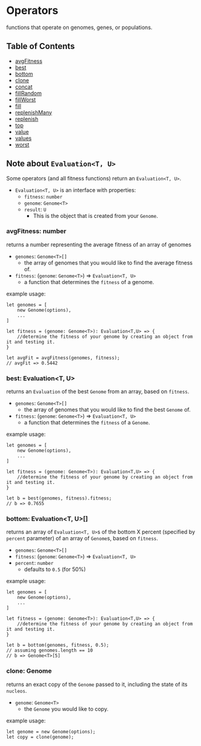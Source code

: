 # Operators
functions that operate on genomes, genes, or populations.

## Table of Contents
- [avgFitness](#avg-fitness)
- [best](#best)
- [bottom](#bottom)
- [clone](#clone)
- [concat](#concat)
- [fillRandom](#fill-random)
- [fillWorst](#fill-random)
- [fill](#fill)
- [replenishMany](#replenish-many)
- [replenish](#replenish)
- [top](#top)
- [value](#value)
- [values](#values)
- [worst](#worst)

## Note about `Evaluation<T, U>`
Some operators (and all fitness functions) return an `Evaluation<T, U>`.
- `Evaluation<T, U>` is an interface with properties:
    - `fitness`: `number`
    - `genome`: `Genome<T>`
    - `result`: `U`
        - This is the object that is created from your `Genome`.


### <a name="avg-fitness"/></a> avgFitness: number
returns a number representing the average fitness of an array of genomes
- `genomes`: `Genome<T>[]`
    - the array of genomes that you would like to find the average fitness of.
- `fitness`: (`genome`: `Genome<T>`) => `Evaluation<T, U>`
    - a function that determines the `fitness` of a genome.

example usage:
```
let genomes = [
    new Genome(options),
    ...
]

let fitness = (genome: Genome<T>): Evaluation<T,U> => {
    //determine the fitness of your genome by creating an object from it and testing it.
}

let avgFit = avgFitness(genomes, fitness);
// avgFit => 0.5442
```

### <a name="best"></a> best: Evaluation<T, U>
returns an `Evaluation` of the best `Genome` from an array, based on `fitness`.
- `genomes`: `Genome<T>[]`
    - the array of genomes that you would like to find the best `Genome` of.
- `fitness`: (`genome`: `Genome<T>`) => `Evaluation<T, U>`
    - a function that determines the `fitness` of a `Genome`.

example usage:
```
let genomes = [
    new Genome(options),
    ...
]

let fitness = (genome: Genome<T>): Evaluation<T,U> => {
    //determine the fitness of your genome by creating an object from it and testing it.
}

let b = best(genomes, fitness).fitness;
// b => 0.7655
```

### <a name="bottom"></a> bottom: Evaluation<T, U>[]
returns an array of `Evaluation<T, U>`s of the bottom X percent (specified by `percent` parameter) of an array of `Genome`s, based on `fitness`.
- `genomes`: `Genome<T>[]`
- `fitness`: (`genome`: `Genome<T>`) => `Evaluation<T, U>`
- `percent`: `number`
    - defaults to `0.5` (for 50%)

example usage:
```
let genomes = [
    new Genome(options),
    ...
]

let fitness = (genome: Genome<T>): Evaluation<T,U> => {
    //determine the fitness of your genome by creating an object from it and testing it.
}

let b = bottom(genomes, fitness, 0.5);
// assuming genomes.length == 10
// b => Genome<T>[5]
```

### <a name=""></a> clone: Genome<T>
returns an exact copy of the `Genome` passed to it, including the state of its `nucleos`.
- `genome`: `Genome<T>`
    - the `Genome` you would like to copy.

example usage:
```
let genome = new Genome(options);
let copy = clone(genome);
```

### <a name=""></a> 
### <a name=""></a>
### <a name=""></a>
### <a name=""></a>
### <a name=""></a>
### <a name=""></a>
### <a name=""></a>
### <a name=""></a>